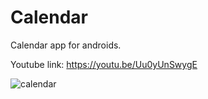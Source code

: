 # **Calendar**
Calendar app for androids.

Youtube link: https://youtu.be/Uu0yUnSwygE

![calendar](https://user-images.githubusercontent.com/57301792/77712031-9e804380-6ff8-11ea-8efb-a1d6dc9a1457.jpg)
